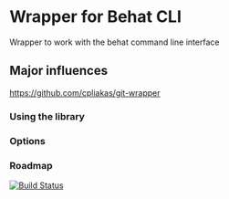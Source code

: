 # Wrapper for Behat CLI

Wrapper to work with the behat command line interface

## Major influences

https://github.com/cpliakas/git-wrapper


### Using the library

### Options

### Roadmap


[![Build Status](https://travis-ci.org/alnutile/behat-wrapper.png?branch=develop)](https://travis-ci.org/alnutile/behat-wrapper)
